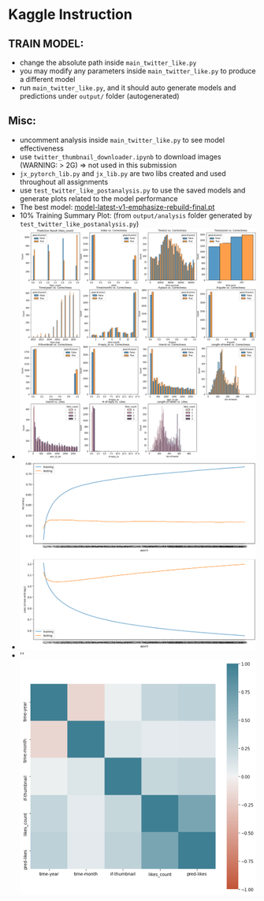 # Kaggle Instruction

## TRAIN MODEL:
- change the absolute path inside `main_twitter_like.py`
- you may modify any parameters inside `main_twitter_like.py` to produce a different model 
- run `main_twitter_like.py`, and it should auto generate models and predictions under `output/` folder (autogenerated)

## Misc:
- uncomment analysis inside `main_twitter_like.py` to see model effectiveness
- use `twitter_thumbnail_downloader.ipynb` to download images (WARNING: > 2G) => not used in this submission
- `jx_pytorch_lib.py` and `jx_lib.py` are two libs created and used throughout all assignments
- use `test_twitter_like_postanalysis.py` to use the saved models and generate plots related to the model performance
- The best model: [model-latest-v1-emphasize-rebuild-final.pt](output/dev-1-final-run2/models/model-latest-v1-emphasize-rebuild-final.pt) 
- 10% Training Summary Plot: (from `output/analysis` folder generated by `test_twitter_like_postanalysis.py`) 
- ![plot_post-process-summary](output/dev-1-final-run2/analysis/plot_post-process-summary.png)
- ![training_progress[latest-v1-emphasize-rebuild]](output/dev-1-final-run2/analysis/training_progress[latest-v1-emphasize-rebuild].png)
- ''![plot_post-process-summary-correlation](output/dev-1-final-run2/analysis/plot_post-process-summary-correlation.png)
